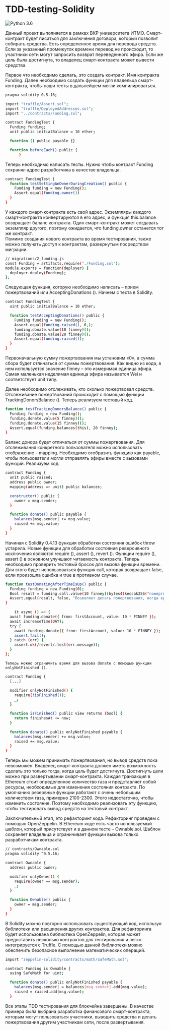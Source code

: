 # TDD-testing-Solidity
![Python 3.6](https://img.shields.io/badge/Solidity-0.5.6-green.svg?style=plastic)

Данный проект выполняется в рамках ВКР университета ИТМО.
Смарт-контракт будет писаться для заключения договора, который позволит собирать средства. Есть определенное время для перевода средств. Если за указанный промежуток времени перевод не происходит, то участники сети могут запросить возврат переведенного эфира. Если же цель была достигнута, то владелец смарт-контракта может вывести средства.

Первое что необходимо сделать, это создать контракт. Имя контракта Funding. Далее необходимо создать функции для владельца смарт-контракта, чтобы наши тесты в дальнейшем могли компилироваться.

```sh
pragma solidity 0.5.16;

import "truffle/Assert.sol";
import "truffle/DeployedAddresses.sol";
import "../contracts/Funding.sol";

contract FundingTest {
  Funding funding;
  unit public initialBalance = 10 ether;

  function () public payable {}

  function beforeEach() public {
      }
```      

Теперь необходимо написать тесты. Нужно чтобы контракт Funding сохранял адрес разработчика в качестве владельца.

```sh
contract FundingTest {
  function testSettingAnOwnerDuringCreation() public {
    Funding funding = new Funding();
    Assert.equal(funding.owner())
  }
}
```
У каждого смарт-контракта есть свой адрес. Экземпляры каждого смарт-контракта конвертируются в его адрес, и функция this.balance возвращает баланс контракта. Один смарт-контракт может создавать экземпляр другого, поэтому ожидается, что funding.owner останется тот же контракт.  
	Помимо создания нового контракта во время тестирования, также можно получать доступ к контрактам, развернутым посредством миграции.
```sh
// migrations/2_funding.js
const Funding = artifacts.require("./Funding.sol");
module.exports = function(deployer) {
  deployer.deploy(Funding);
};
```

Следующая функция, которую необходимо написать – прием пожертвований или AcceptingDonations (). Начнем с теста в Solidity.
```sh
contract FundingTest {
  uint public initialBalance = 10 ether;

  function testAcceptingDonations() public {
    Funding funding = new Funding();
    Assert.equal(funding.raised(), 0,);
    funding.donate.value(10 finney)();
    funding.donate.value(20 finney)();
    Assert.equal(funding.raised());
  }
}
```
Первоначальную сумму пожертвования мы установим «0», а сумма сбора будет отличаться от суммы пожертвования. Как видно из кода, в нем используется значение finney – это измеримая единица эфира. Самая маленькая неделимая единица эфира называется Wei и соответствует unit типу.

Далее необходимо отслеживать, кто сколько пожертвовал средств. Отслеживание пожертвований происходит с помощью функции TrackingDonorsBalance (). Теперь реализуем тестовый код.
```sh
function testTrackingDonorsBalance() public {
  Funding funding = new Funding();
  funding.donate.value(5 finney)();
  funding.donate.value(15 finney)();
  Assert.equal(funding.balances(this), 20 finney);
}
```
Баланс донора будет отличаться от суммы пожертвования. Для отслеживания конкретного пользователя можно использовать отображение – mapping. Необходимо отобразить функцию как payable, чтобы пользователи могли отправлять эфиры вместе с вызовами функций. Реализуем код.
```sh
contract Funding {
  unit public raised;
  address public owner;
  mapping(address => unit) public balances;

  constructor() public {
    owner = msg.sender;
  }

  function donate() public payable {
    balances[msg.sender] += msg.value;
    raised += msg.value;
  }
}
```
Начиная с Solidity 0.4.13 функция обработки состояния ошибок throw устарела. Новые функции для обработки состояния реверсивного исключения являются require (), assert (), revert (). Функции require (), assert () в основном улучшают читаемость контракта. 
	Теперь необходимо проверить тестовый бросок для вызова функции времени. Для этого будет использоваться функция call, которая возвращает false, если произошла ошибка и true в противном случае.
```sh
function testDonatingAfterTimeIsUp() public {
  Funding funding = new Funding(0);
  Bool result = funding.call.value(10 finney)(bytes4(keccak256("пожертвование()")));
  Assert.equal(result, false, "Позволяет делать пожертвования, когда время истекло");
}

	it async () => {
  await funding.donate({ from: firstAccount, value: 10 * FINNEY });
  await increaseTime(DAY);
  try {
    await funding.donate({ from: firstAccount, value: 10 * FINNEY });
    assert.fail();
  } catch (err) {
    assert.ok(/revert/.test(err.message));
  }
};
```
	Теперь можно ограничить время для вызова donate с помощью функции onlyNotFinished ().
```sh
contract Funding {
  [...]

  modifier onlyNotFinished() {
    require(!isFinished());
    _;
  }

  function isFinished() public view returns (bool) {
    return finishesAt <= now;
  }

  function donate() public onlyNotFinished payable {
    balances[msg.sender] += msg.value;
    raised += msg.value;
  }
}
```
Теперь мы можем принимать пожертвования, но вывод средств пока невозможен. Владелец смарт-контракта должен иметь возможность сделать это только тогда, когда цель будет достигнута. Достигнуть цели можно при развертывании смарт-контракта.
	Каждая транзакция в Ethereum стоит определенное количество газа и представляет собой ресурсы, необходимые для изменения состояния контракта. По умолчанию резервные функции работают с очень небольшим количеством газа, примерно 2100-2300. Этого недостаточно, чтобы изменить состояние. Поэтому необходимо реализовать эту функцию, чтобы тестировать вывод средств на тестовый контракт.

Заключительный этап, это рефакторинг кода. Рефакторинг проведем с помощью OpenZeppelin. В Ethereum коде есть часто используемый шаблон, который присутствует и в данном тесте – Ownable.sol. Шаблон сохраняет владельца и ограничивает функции вызова только разработчикам контракта. 

```sh
// contracts/Ownable.sol
pragma solidity ^0.5.16;

contract Ownable {
  address public owner;

  modifier onlyOwner() {
    require(owner == msg.sender);
    _;
  }

  function Ownable() public {
    owner = msg.sender;
  }
}
```
В Solidity можно повторно использовать существующий код, используя библиотеки или расширения других контрактов. Для рефакторинга будет использована библиотека OpenZeppelin, которая может предоставить несколько контрактов для тестирования и легко интегрируется с Truffle. С помощью данной библиотеки можно обеспечить безопасное выполнение математических операций. 
```sh 
import "zeppelin-solidity/contracts/math/SafeMath.sol";

contract Funding is Ownable {
  using SafeMath for uint;

  function donate() public onlyNotFinished payable {
    balances[msg.sender] = balances[msg.sender].add(msg.value);
    raised = raised.add(msg.value);
  }
  ```
Все этапы TDD тестирования для блокчейна завершены. В качестве примера была выбрана разработка финансового смарт-контракта, которым могут пользоваться участники, выводить средства и делать пожертвования другим участникам сети, после развертывания.
